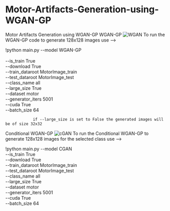 # Motor-Artifacts-Generation-using-WGAN-GP
Motor Artifacts Generation using WGAN-GP
WGAN-GP
![WGAN](https://github.com/yousofsaleh25/Motor-Artifacts-Generation-using-WGAN-GP/assets/43546116/a7aaa762-d7f1-4a54-8a8b-5d7f322735bf)
To run the WGAN-GP code to generate 128x128 images use --> 

!python main.py --model WGAN-GP \
      <br>          --is_train True \
                --download True \
                --train_dataroot MotorImage_train \
                --test_dataroot MotorImage_test \
                --class_name all \
                --large_size True \
                --dataset motor \
                --generator_iters 5001 \
                --cuda True \
                --batch_size 64 

                if --large_size is set to False the generated images will be of size 32x32

Conditional WGAN-GP
![cGAN](https://github.com/yousofsaleh25/Motor-Artifacts-Generation-using-WGAN-GP/assets/43546116/206b9e34-caa1-4a6f-857d-fe05ec2465bc)
To run the Conditional WGAN-GP to generate 128x128 images for the selected class use -->

!python main.py --model CGAN \
                --is_train True \
                --download True \
                --train_dataroot MotorImage_train \
                --test_dataroot MotorImage_test \
                --class_name all \
                --large_size True \
                --dataset motor \
                --generator_iters 5001 \
                --cuda True \
                --batch_size 64 
